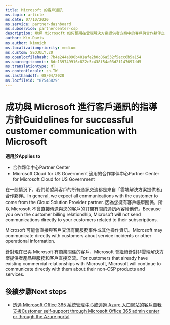 ```yaml
---
title: Microsoft 的客戶通訊
ms.topic: article
ms.date: 07/10/2020
ms.service: partner-dashboard
ms.subservice: partnercenter-csp
description: 瞭解 Microsoft 如何預期在雲端解決方案提供者方案中的客戶與合作夥伴之間進行客戶溝通。
author: Kim-Davis
ms.author: kimnich
ms.localizationpriority: medium
ms.custom: SEOJULY.20
ms.openlocfilehash: 7b4e244a090b401afe2b0c86a532f5ecc6b5a154
ms.sourcegitcommit: 8dc139749916c822c5c438f54a03d2f147697dd5
ms.translationtype: MT
ms.contentlocale: zh-TW
ms.lasthandoff: 08/04/2020
ms.locfileid: "87545829"
---
```

# <a name="guidelines-for-successful-customer-communication-with-microsoft"></a><span data-ttu-id="79ac4-103">成功與 Microsoft 進行客戶通訊的指導方針</span><span class="sxs-lookup"><span data-stu-id="79ac4-103">Guidelines for successful customer communication with Microsoft</span></span>

<span data-ttu-id="79ac4-104">**適用於**</span><span class="sxs-lookup"><span data-stu-id="79ac4-104">**Applies to**</span></span>

-  <span data-ttu-id="79ac4-105">合作夥伴中心</span><span class="sxs-lookup"><span data-stu-id="79ac4-105">Partner Center</span></span>
-  <span data-ttu-id="79ac4-106">Microsoft Cloud for US Government 適用的合作夥伴中心</span><span class="sxs-lookup"><span data-stu-id="79ac4-106">Partner Center for Microsoft Cloud for US Government</span></span>

<span data-ttu-id="79ac4-107">在一般情況下，我們希望與客戶的所有通訊交流都是來自「雲端解決方案提供者」合作夥伴。</span><span class="sxs-lookup"><span data-stu-id="79ac4-107">In general, we expect all communications with the customer to come from the Cloud Solution Provider partner.</span></span> <span data-ttu-id="79ac4-108">因為您擁有客戶帳單關係，所以 Microsoft 不會直接傳送與您的客戶的訂閱有關的通訊內容給他們。</span><span class="sxs-lookup"><span data-stu-id="79ac4-108">Because you own the customer billing relationship, Microsoft will not send communications directly to your customers related to their subscriptions.</span></span>

<span data-ttu-id="79ac4-109">Microsoft 可能會直接與客戶交流有關服務事件或其他操作資訊。</span><span class="sxs-lookup"><span data-stu-id="79ac4-109">Microsoft may communicate directly with customers about service incidents or other operational information.</span></span>

<span data-ttu-id="79ac4-110">針對現在已與 Microsoft 有商業關係的客戶，Microsoft 會繼續針對非雲端解決方案提供者產品與服務和客戶直接交流。</span><span class="sxs-lookup"><span data-stu-id="79ac4-110">For customers that already have existing commercial relationships with Microsoft, Microsoft will continue to communicate directly with them about their non-CSP products and services.</span></span>

## <a name="next-steps"></a><span data-ttu-id="79ac4-111">後續步驟</span><span class="sxs-lookup"><span data-stu-id="79ac4-111">Next steps</span></span>

- [<span data-ttu-id="79ac4-112">透過 Microsoft Office 365 系統管理中心或透過 Azure 入口網站的客戶自我支援</span><span class="sxs-lookup"><span data-stu-id="79ac4-112">Customer self-support through Microsoft Office 365 admin center or through the Azure portal</span></span>](customer-self-support.md)
